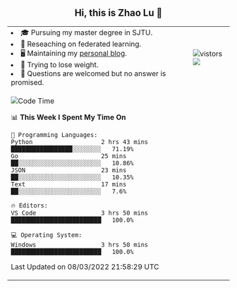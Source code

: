<h2 align="center"> Hi, this is Zhao Lu 👋</h2>

<table style="overflow:hidden;">
    <tr> 
        <td>
            <li>🎓 Pursuing my master degree in SJTU.</li>
            <li>🌱 Reseaching on federated learning.</li>
            <li>🖥️ Maintaining my <a href="https://ifarewell.xyz">personal blog</a>.</li>
            <li>💪 Trying to lose weight.</li>
            <li>💬 Questions are welcomed but no answer is promised.</li> 
        </td>
        <td>
            <img src="https://visitor-badge.glitch.me/badge?page_id=ifarewell" alt="vistors" />
        <br>
          <img src="https://github-readme-stats.vercel.app/api?username=ifarewell&theme=graywhite&hide=prs,contribs&show_icons=true&hide_border=true&icon_color=CE1D2D&text_color=718096&bg_color=ffffff&hide_title=true" />
        </td>
    </tr>
    <tr>
        <td colspan="2">
            
<!--START_SECTION:waka-->
![Code Time](http://img.shields.io/badge/Code%20Time-104%20hrs%2037%20mins-blue)

📊 **This Week I Spent My Time On** 

```text
💬 Programming Languages: 
Python                   2 hrs 43 mins       █████████████████░░░░░░░░   71.19% 
Go                       25 mins             ██░░░░░░░░░░░░░░░░░░░░░░░   10.86% 
JSON                     23 mins             ██░░░░░░░░░░░░░░░░░░░░░░░   10.35% 
Text                     17 mins             ██░░░░░░░░░░░░░░░░░░░░░░░   7.6%

🔥 Editors: 
VS Code                  3 hrs 50 mins       █████████████████████████   100.0%

💻 Operating System: 
Windows                  3 hrs 50 mins       █████████████████████████   100.0%

```


 Last Updated on 08/03/2022 21:58:29 UTC
<!--END_SECTION:waka-->
            
</td></tr>
</table>

